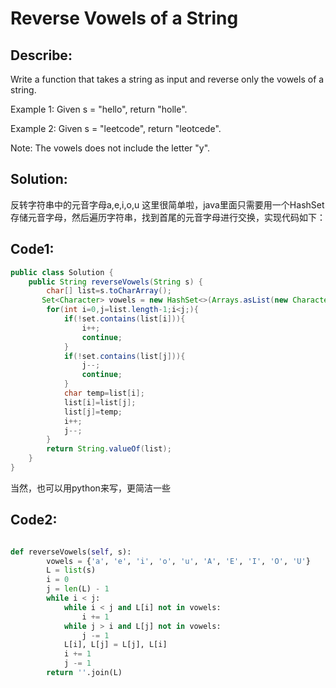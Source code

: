 
#  Reverse Vowels of a String
## Describe: 

Write a function that takes a string as input and reverse only the vowels of a string.

Example 1:
Given s = "hello", return "holle".

Example 2:
Given s = "leetcode", return "leotcede".

Note:
The vowels does not include the letter "y". 
## Solution:

反转字符串中的元音字母a,e,i,o,u
这里很简单啦，java里面只需要用一个HashSet存储元音字母，然后遍历字符串，找到首尾的元音字母进行交换，实现代码如下：

## Code1:
```java
public class Solution {
    public String reverseVowels(String s) {
        char[] list=s.toCharArray();
       Set<Character> vowels = new HashSet<>(Arrays.asList(new Character[]{'a','e','i','o','u','A','E','I','O','U'}));
        for(int i=0,j=list.length-1;i<j;){
            if(!set.contains(list[i])){
                i++;
                continue;
            }
            if(!set.contains(list[j])){
                j--;
                continue;
            }
            char temp=list[i];
            list[i]=list[j];
            list[j]=temp;
            i++;
            j--;
        }
        return String.valueOf(list);
    }
}
```

当然，也可以用python来写，更简洁一些
## Code2:

``` python

def reverseVowels(self, s):
        vowels = {'a', 'e', 'i', 'o', 'u', 'A', 'E', 'I', 'O', 'U'}
        L = list(s)
        i = 0
        j = len(L) - 1
        while i < j:
            while i < j and L[i] not in vowels:
                i += 1
            while j > i and L[j] not in vowels:
                j -= 1
            L[i], L[j] = L[j], L[i] 
            i += 1
            j -= 1
        return ''.join(L)
        

```